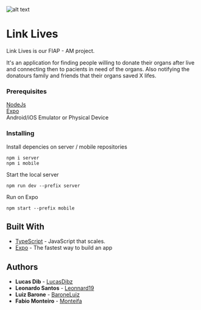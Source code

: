 ![alt text](https://github.com/Monteifa/Link_Lives/blob/master/logo.png?raw=true)

# Link Lives

Link Lives is our FIAP - AM project.

It's an application for finding people willing to donate their organs after live and connecting then to pacients in need of the organs. 
Also notifying the donatours family and friends that their organs saved X lifes.

### Prerequisites

[NodeJs](https://nodejs.org/)\
[Expo](https://expo.io/)\
Android/iOS Emulator or Physical Device


### Installing

Install depencies on server / mobile repositories
```
npm i server
npm i mobile
```

Start the local server

```
npm run dev --prefix server
```

Run on Expo

```
npm start --prefix mobile
```


## Built With

* [TypeScript](https://www.typescriptlang.org/) - JavaScript that scales. 
* [Expo](https://expo.io/) - The fastest way to build an app


## Authors

* **Lucas Dib** - [LucasDibz](https://github.com/LucasDibz)
* **Leonardo Santos** - [Leonnard19](https://github.com/Leonnard19)
* **Luiz Barone** - [BaroneLuiz](https://github.com/BaroneLuiz)
* **Fabio Monteiro** - [Monteifa](https://github.com/Monteifa)

